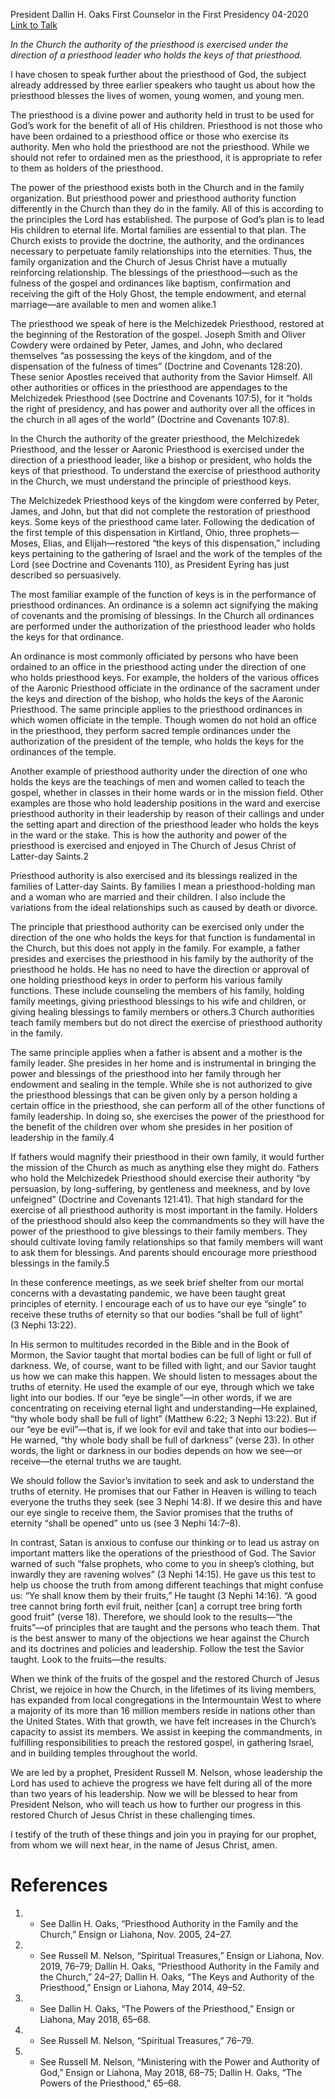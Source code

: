 President Dallin H. Oaks
First Counselor in the First Presidency
04-2020
[Link to Talk](https://www.churchofjesuschrist.org/study/general-conference/2020/04/36oaks?lang=eng)

_In the Church the authority of the priesthood is exercised under the direction of a priesthood leader who holds the keys of that priesthood._

I have chosen to speak further about the priesthood of God, the subject already addressed by three earlier speakers who taught us about how the priesthood blesses the lives of women, young women, and young men.

The priesthood is a divine power and authority held in trust to be used for God’s work for the benefit of all of His children. Priesthood is not those who have been ordained to a priesthood office or those who exercise its authority. Men who hold the priesthood are not the priesthood. While we should not refer to ordained men as the priesthood, it is appropriate to refer to them as holders of the priesthood.

The power of the priesthood exists both in the Church and in the family organization. But priesthood power and priesthood authority function differently in the Church than they do in the family. All of this is according to the principles the Lord has established. The purpose of God’s plan is to lead His children to eternal life. Mortal families are essential to that plan. The Church exists to provide the doctrine, the authority, and the ordinances necessary to perpetuate family relationships into the eternities. Thus, the family organization and the Church of Jesus Christ have a mutually reinforcing relationship. The blessings of the priesthood—such as the fulness of the gospel and ordinances like baptism, confirmation and receiving the gift of the Holy Ghost, the temple endowment, and eternal marriage—are available to men and women alike.1

The priesthood we speak of here is the Melchizedek Priesthood, restored at the beginning of the Restoration of the gospel. Joseph Smith and Oliver Cowdery were ordained by Peter, James, and John, who declared themselves “as possessing the keys of the kingdom, and of the dispensation of the fulness of times” (Doctrine and Covenants 128:20). These senior Apostles received that authority from the Savior Himself. All other authorities or offices in the priesthood are appendages to the Melchizedek Priesthood (see Doctrine and Covenants 107:5), for it “holds the right of presidency, and has power and authority over all the offices in the church in all ages of the world” (Doctrine and Covenants 107:8).

In the Church the authority of the greater priesthood, the Melchizedek Priesthood, and the lesser or Aaronic Priesthood is exercised under the direction of a priesthood leader, like a bishop or president, who holds the keys of that priesthood. To understand the exercise of priesthood authority in the Church, we must understand the principle of priesthood keys.

The Melchizedek Priesthood keys of the kingdom were conferred by Peter, James, and John, but that did not complete the restoration of priesthood keys. Some keys of the priesthood came later. Following the dedication of the first temple of this dispensation in Kirtland, Ohio, three prophets—Moses, Elias, and Elijah—restored “the keys of this dispensation,” including keys pertaining to the gathering of Israel and the work of the temples of the Lord (see Doctrine and Covenants 110), as President Eyring has just described so persuasively.

The most familiar example of the function of keys is in the performance of priesthood ordinances. An ordinance is a solemn act signifying the making of covenants and the promising of blessings. In the Church all ordinances are performed under the authorization of the priesthood leader who holds the keys for that ordinance.

An ordinance is most commonly officiated by persons who have been ordained to an office in the priesthood acting under the direction of one who holds priesthood keys. For example, the holders of the various offices of the Aaronic Priesthood officiate in the ordinance of the sacrament under the keys and direction of the bishop, who holds the keys of the Aaronic Priesthood. The same principle applies to the priesthood ordinances in which women officiate in the temple. Though women do not hold an office in the priesthood, they perform sacred temple ordinances under the authorization of the president of the temple, who holds the keys for the ordinances of the temple.

Another example of priesthood authority under the direction of one who holds the keys are the teachings of men and women called to teach the gospel, whether in classes in their home wards or in the mission field. Other examples are those who hold leadership positions in the ward and exercise priesthood authority in their leadership by reason of their callings and under the setting apart and direction of the priesthood leader who holds the keys in the ward or the stake. This is how the authority and power of the priesthood is exercised and enjoyed in The Church of Jesus Christ of Latter-day Saints.2

Priesthood authority is also exercised and its blessings realized in the families of Latter-day Saints. By families I mean a priesthood-holding man and a woman who are married and their children. I also include the variations from the ideal relationships such as caused by death or divorce.

The principle that priesthood authority can be exercised only under the direction of the one who holds the keys for that function is fundamental in the Church, but this does not apply in the family. For example, a father presides and exercises the priesthood in his family by the authority of the priesthood he holds. He has no need to have the direction or approval of one holding priesthood keys in order to perform his various family functions. These include counseling the members of his family, holding family meetings, giving priesthood blessings to his wife and children, or giving healing blessings to family members or others.3 Church authorities teach family members but do not direct the exercise of priesthood authority in the family.

The same principle applies when a father is absent and a mother is the family leader. She presides in her home and is instrumental in bringing the power and blessings of the priesthood into her family through her endowment and sealing in the temple. While she is not authorized to give the priesthood blessings that can be given only by a person holding a certain office in the priesthood, she can perform all of the other functions of family leadership. In doing so, she exercises the power of the priesthood for the benefit of the children over whom she presides in her position of leadership in the family.4

If fathers would magnify their priesthood in their own family, it would further the mission of the Church as much as anything else they might do. Fathers who hold the Melchizedek Priesthood should exercise their authority “by persuasion, by long-suffering, by gentleness and meekness, and by love unfeigned” (Doctrine and Covenants 121:41). That high standard for the exercise of all priesthood authority is most important in the family. Holders of the priesthood should also keep the commandments so they will have the power of the priesthood to give blessings to their family members. They should cultivate loving family relationships so that family members will want to ask them for blessings. And parents should encourage more priesthood blessings in the family.5

In these conference meetings, as we seek brief shelter from our mortal concerns with a devastating pandemic, we have been taught great principles of eternity. I encourage each of us to have our eye “single” to receive these truths of eternity so that our bodies “shall be full of light” (3 Nephi 13:22).

In His sermon to multitudes recorded in the Bible and in the Book of Mormon, the Savior taught that mortal bodies can be full of light or full of darkness. We, of course, want to be filled with light, and our Savior taught us how we can make this happen. We should listen to messages about the truths of eternity. He used the example of our eye, through which we take light into our bodies. If our “eye be single”—in other words, if we are concentrating on receiving eternal light and understanding—He explained, “thy whole body shall be full of light” (Matthew 6:22; 3 Nephi 13:22). But if our “eye be evil”—that is, if we look for evil and take that into our bodies—He warned, “thy whole body shall be full of darkness” (verse 23). In other words, the light or darkness in our bodies depends on how we see—or receive—the eternal truths we are taught.

We should follow the Savior’s invitation to seek and ask to understand the truths of eternity. He promises that our Father in Heaven is willing to teach everyone the truths they seek (see 3 Nephi 14:8). If we desire this and have our eye single to receive them, the Savior promises that the truths of eternity “shall be opened” unto us (see 3 Nephi 14:7–8).

In contrast, Satan is anxious to confuse our thinking or to lead us astray on important matters like the operations of the priesthood of God. The Savior warned of such “false prophets, who come to you in sheep’s clothing, but inwardly they are ravening wolves” (3 Nephi 14:15). He gave us this test to help us choose the truth from among different teachings that might confuse us: “Ye shall know them by their fruits,” He taught (3 Nephi 14:16). “A good tree cannot bring forth evil fruit, neither [can] a corrupt tree bring forth good fruit” (verse 18). Therefore, we should look to the results—“the fruits”—of principles that are taught and the persons who teach them. That is the best answer to many of the objections we hear against the Church and its doctrines and policies and leadership. Follow the test the Savior taught. Look to the fruits—the results.

When we think of the fruits of the gospel and the restored Church of Jesus Christ, we rejoice in how the Church, in the lifetimes of its living members, has expanded from local congregations in the Intermountain West to where a majority of its more than 16 million members reside in nations other than the United States. With that growth, we have felt increases in the Church’s capacity to assist its members. We assist in keeping the commandments, in fulfilling responsibilities to preach the restored gospel, in gathering Israel, and in building temples throughout the world.

We are led by a prophet, President Russell M. Nelson, whose leadership the Lord has used to achieve the progress we have felt during all of the more than two years of his leadership. Now we will be blessed to hear from President Nelson, who will teach us how to further our progress in this restored Church of Jesus Christ in these challenging times.

I testify of the truth of these things and join you in praying for our prophet, from whom we will next hear, in the name of Jesus Christ, amen.

# References
1. - See Dallin H. Oaks, “Priesthood Authority in the Family and the Church,” Ensign or Liahona, Nov. 2005, 24–27.
2. - See Russell M. Nelson, “Spiritual Treasures,” Ensign or Liahona, Nov. 2019, 76–79; Dallin H. Oaks, “Priesthood Authority in the Family and the Church,” 24–27; Dallin H. Oaks, “The Keys and Authority of the Priesthood,” Ensign or Liahona, May 2014, 49–52.
3. - See Dallin H. Oaks, “The Powers of the Priesthood,” Ensign or Liahona, May 2018, 65–68.
4. - See Russell M. Nelson, “Spiritual Treasures,” 76–79.
5. - See Russell M. Nelson, “Ministering with the Power and Authority of God,” Ensign or Liahona, May 2018, 68–75; Dallin H. Oaks, “The Powers of the Priesthood,” 65–68.